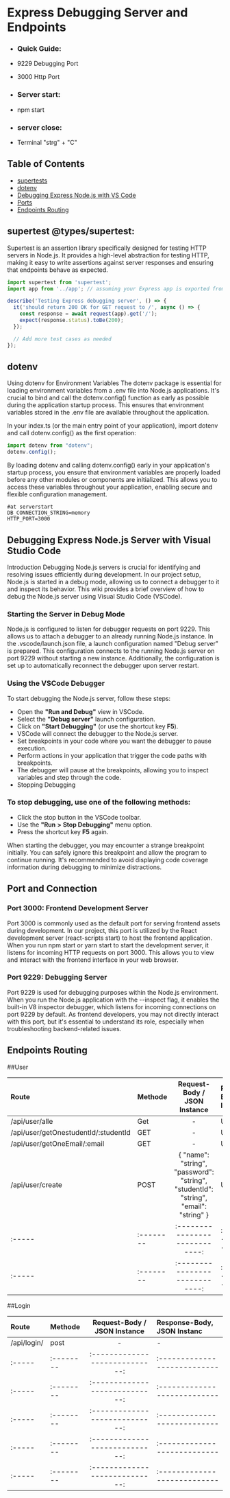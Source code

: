 # **Express Debugging Server and Endpoints**

- ### Quick Guide:
- 9229 Debugging Port
- 3000 Http Port

- ### Server start:
- npm start
- ### server close:
- Terminal "strg" + "C"


## **Table of Contents**

- [supertests](#supertests)
- [dotenv](#dotenv)
- [Debugging Express Node.js with VS Code](#debugging-express-nodejs-server-with-visual-studio-code)
- [Ports](#port-and-connection)
- [Endpoints Routing](#endpoints-routing)


## supertest @types/supertest:
Supertest is an assertion library specifically designed for testing HTTP servers in Node.js. It provides a high-level abstraction for testing HTTP, making it easy to write assertions against server responses and ensuring that endpoints behave as expected.

```typescript
import supertest from 'supertest';
import app from '../app'; // assuming your Express app is exported from 'app.ts'

describe('Testing Express debugging server', () => {
  it('should return 200 OK for GET request to /', async () => {
    const response = await request(app).get('/');
    expect(response.status).toBe(200);
  });

  // Add more test cases as needed
});
```

## dotenv
Using dotenv for Environment Variables
The dotenv package is essential for loading environment variables from a .env file into Node.js applications. It's crucial to bind and call the dotenv.config() function as early as possible during the application startup process. This ensures that environment variables stored in the .env file are available throughout the application.

In your index.ts (or the main entry point of your application), import dotenv and call dotenv.config() as the first operation:

```typescript
import dotenv from "dotenv";
dotenv.config();
```

By loading dotenv and calling dotenv.config() early in your application's startup process, you ensure that environment variables are properly loaded before any other modules or components are initialized. This allows you to access these variables throughout your application, enabling secure and flexible configuration management.

```
#at serverstart
DB_CONNECTION_STRING=memory
HTTP_PORT=3000
```

## Debugging Express Node.js Server with Visual Studio Code
Introduction
Debugging Node.js servers is crucial for identifying and resolving issues efficiently during development. In our project setup, Node.js is started in a debug mode, allowing us to connect a debugger to it and inspect its behavior. This wiki provides a brief overview of how to debug the Node.js server using Visual Studio Code (VSCode).

### Starting the Server in Debug Mode
Node.js is configured to listen for debugger requests on port 9229. This allows us to attach a debugger to an already running Node.js instance. In the .vscode/launch.json file, a launch configuration named "Debug server" is prepared. This configuration connects to the running Node.js server on port 9229 without starting a new instance. Additionally, the configuration is set up to automatically reconnect the debugger upon server restart.

### Using the VSCode Debugger
To start debugging the Node.js server, follow these steps:

- Open the **"Run and Debug"** view in VSCode.  
- Select the **"Debug server"** launch configuration.  
- Click on **"Start Debugging"** (or use the shortcut key **F5**).  
- VSCode will connect the debugger to the Node.js server.  
- Set breakpoints in your code where you want the debugger to pause execution.  
- Perform actions in your application that trigger the code paths with breakpoints.  
- The debugger will pause at the breakpoints, allowing you to inspect variables and step through the code.  
- Stopping Debugging  

### To stop debugging, use one of the following methods:  

- Click the stop button in the VSCode toolbar.  
- Use the **"Run** **>** **Stop Debugging"** menu option.  
- Press the shortcut key **F5** again.  


When starting the debugger, you may encounter a strange breakpoint initially. You can safely ignore this breakpoint and allow the program to continue running. It's   recommended to avoid displaying code coverage information during debugging to minimize distractions.  


## Port and Connection

### Port 3000: Frontend Development Server
Port 3000 is commonly used as the default port for serving frontend assets during development. In our project, this port is utilized by the React development server (react-scripts start) to host the frontend application. When you run npm start or yarn start to start the development server, it listens for incoming HTTP requests on port 3000. This allows you to view and interact with the frontend interface in your web browser.

### Port 9229: Debugging Server
Port 9229 is used for debugging purposes within the Node.js environment. When you run the Node.js application with the --inspect flag, it enables the built-in V8 inspector debugger, which listens for incoming connections on port 9229 by default. As frontend developers, you may not directly interact with this port, but it's essential to understand its role, especially when troubleshooting backend-related issues.


## Endpoints Routing

##User

|Route | Methode | Request-Body / JSON Instance | Response-Body, JSON Instanc|
|:-----|:--------|:----------------------------:|:---------------------------|
|/api/user/alle|Get|-|UserResource|
| /api/user/getOnestudentId/:studentId| GET     | -                                                                          | UserResource                  |
| /api/user/getOneEmail/:email        | GET     | -                                                                          | UserResource                  |
| /api/user/create                    | POST    | { "name": "string", "password": "string", "studentId": "string", "email": "string" } | UserResource                  |
|:-----|:--------|:----------------------------:|:---------------------------|
|:-----|:--------|:----------------------------:|:---------------------------|

##Login

|Route | Methode | Request-Body / JSON Instance | Response-Body, JSON Instanc|
|:-----|:--------|:----------------------------:|:---------------------------|
|/api/login/|post|-|-|
|:-----|:--------|:----------------------------:|:---------------------------|
|:-----|:--------|:----------------------------:|:---------------------------|
|:-----|:--------|:----------------------------:|:---------------------------|
|:-----|:--------|:----------------------------:|:---------------------------|
|:-----|:--------|:----------------------------:|:---------------------------|

